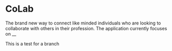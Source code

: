 # CoLab
The brand new way to connect like minded individuals who are looking to collaborate with others in their profession. The application currently focuses on __

This is a test for a branch